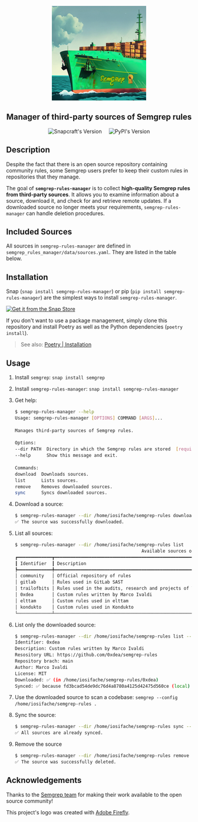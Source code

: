 <p align="center">
    <img src="logo.png" height="256" alt="semgrep-rules-manager logo"/>
</p>
<h2 align="center">Manager of third-party sources of Semgrep rules</h2>
<p align="center" float="left">
    <img src="https://snapcraft.io/semgrep-rules-manager/badge.svg" height="17" alt="Snapcraft's Version"/>
    &nbsp; &nbsp;
    <img src="https://img.shields.io/pypi/v/semgrep-rules-manager?label=PyPi&color=1c8223" height="17" alt="PyPI's Version">
</p>

## Description

Despite the fact that there is an open source repository containing community rules, some Semgrep users prefer to keep their custom rules in repositories that they manage.

The goal of **`semgrep-rules-manager`** is to collect **high-quality Semgrep rules from third-party sources**. It allows you to examine information about a source, download it, and check for and retrieve remote updates. If a downloaded source no longer meets your requirements, `semgrep-rules-manager` can handle deletion procedures.

## Included Sources

All sources in `semgrep-rules-manager` are defined in `semgrep_rules_manager/data/sources.yaml`. They are listed in the table below.

<!-- INCLUDED_SOURCES -->

## Installation

Snap (`snap install semgrep-rules-manager`) or pip (`pip install semgrep-rules-manager`) are the simplest ways to install `semgrep-rules-manager`.

[![Get it from the Snap Store](https://snapcraft.io/static/images/badges/en/snap-store-black.svg)](https://snapcraft.io/semgrep-rules-manager)

If you don't want to use a package management, simply clone this repository and install Poetry as well as the Python dependencies (`poetry install`).

> See also: [Poetry | Installation](https://python-poetry.org/docs/#installation)

## Usage

1. Install `semgrep`: `snap install semgrep`
2. Install `semgrep-rules-manager`: `snap install semgrep-rules-manager`
3. Get help:

    ```bash
    $ semgrep-rules-manager --help
    Usage: semgrep-rules-manager [OPTIONS] COMMAND [ARGS]...

    Manages third-party sources of Semgrep rules.

    Options:
    --dir PATH  Directory in which the Semgrep rules are stored  [required]
    --help      Show this message and exit.

    Commands:
    download  Downloads sources.
    list      Lists sources.
    remove    Removes downloaded sources.
    sync      Syncs downloaded sources.
    ```

4. Download a source:

    ```bash
    $ semgrep-rules-manager --dir /home/iosifache/semgrep-rules download --source 0xdea
    ✅ The source was successfully downloaded.
    ```

5. List all sources:

    ```bash
    $ semgrep-rules-manager --dir /home/iosifache/semgrep-rules list     
                                                    Available sources of Semgrep rules                                                 
    ┏━━━━━━━━━━━━━┳━━━━━━━━━━━━━━━━━━━━━━━━━━━━━━━━━━━━━━━━━━━━━━━━━━━━━━━━━━━━━━━━━━┳━━━━━━━━━━━━━━━┳━━━━━━━━━━━━┳━━━━━━━━━━━━━━━━━━━━┓
    ┃ Identifier  ┃ Description                                                      ┃ Author        ┃ Downloaded ┃ Synced with remote ┃
    ┡━━━━━━━━━━━━━╇━━━━━━━━━━━━━━━━━━━━━━━━━━━━━━━━━━━━━━━━━━━━━━━━━━━━━━━━━━━━━━━━━━╇━━━━━━━━━━━━━━━╇━━━━━━━━━━━━╇━━━━━━━━━━━━━━━━━━━━┩
    │ community   │ Official repository of rules                                     │ Semgrep       │ ❌         │ ❌                 │
    │ gitlab      │ Rules used in GitLab SAST                                        │ GitLab        │ ❌         │ ❌                 │
    │ trailofbits │ Rules used in the audits, research and projects of Trail of Bits │ Trail of Bits │ ❌         │ ❌                 │
    │ 0xdea       │ Custom rules written by Marco Ivaldi                             │ Marco Ivaldi  │ ✅         │ ✅                 │
    │ elttam      │ Custom rules used in elttam                                      │ elttam        │ ❌         │ ❌                 │
    │ kondukto    │ Custom rules used in Kondukto                                    │ Kondukto      │ ❌         │ ❌                 │
    └─────────────┴──────────────────────────────────────────────────────────────────┴───────────────┴────────────┴────────────────────┘
    ```

6. List only the downloaded source:

    ```bash
    $ semgrep-rules-manager --dir /home/iosifache/semgrep-rules list --source 0xdea
    Identifier: 0xdea
    Description: Custom rules written by Marco Ivaldi
    Resository URL: https://github.com/0xdea/semgrep-rules
    Repository brach: main
    Author: Marco Ivaldi
    License: MIT
    Downloaded: ✅ (in /home/iosifache/semgrep-rules/0xdea)
    Synced: ✅ because fd3bcad54de9dc76d4a8780a4125d42475d560ce (local) == fd3bcad54de9dc76d4a8780a4125d42475d560ce (remote)
    ```

7. Use the downloaded source to scan a codebase: `semgrep --config /home/iosifache/semgrep-rules .`
8. Sync the source:

    ```bash
    $ semgrep-rules-manager --dir /home/iosifache/semgrep-rules sync --source 0xdea
    ✅ All sources are already synced.
    ```
9. Remove the source

    ```bash
    $ semgrep-rules-manager --dir /home/iosifache/semgrep-rules remove --source 0xdea
    ✅ The source was successfully deleted.
    ```

## Acknowledgements

Thanks to the [Semgrep team](https://semgrep.dev) for making their work available to the open source community!

This project's logo was created with [Adobe Firefly](https://firefly.adobe.com).
